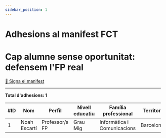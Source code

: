 ```yaml
---
sidebar_position: 1
---
```


# Adhesions al manifest FCT

# Cap alumne sense oportunitat: defensem l'FP real

[📌 Signa el manifest](https://forms.gle/qSU4UQjza6Y1oJqi6)

---

**Total d'adhesions: 1**

| #ID | Nom | Perfil | Nivell educatiu | Família professional | Territori |
|----|------|--------|----------------|----------------------|-----------|
| 1  | Noah Escartí | Professor/a FP | Grau Mig | Informàtica i Comunicacions | Barcelona |


